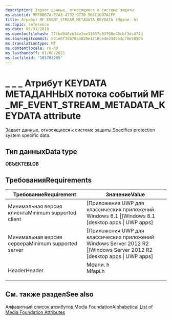```yaml
---
description: Задает данные, относящиеся к системе защиты.
ms.assetid: 9FF8B67A-E7A3-4732-9770-503C1D07A1FF
title: Атрибут MF_EVENT_STREAM_METADATA_KEYDATA (Мфапи. h)
ms.topic: reference
ms.date: 05/31/2018
ms.openlocfilehash: 77fbd048cb34a1ee31657c63768e48cbf3dc474d
ms.sourcegitcommit: 831e8f3db78ab820e1710cede244553c70e50500
ms.translationtype: MT
ms.contentlocale: ru-RU
ms.lasthandoff: 01/08/2021
ms.locfileid: "105703205"
---
```

# <a name="mf_event_stream_metadata_keydata-attribute"></a><span data-ttu-id="34208-103">\_ \_ \_ Атрибут KEYDATA МЕТАДАННЫХ потока событий MF \_</span><span class="sxs-lookup"><span data-stu-id="34208-103">MF\_EVENT\_STREAM\_METADATA\_KEYDATA attribute</span></span>

<span data-ttu-id="34208-104">Задает данные, относящиеся к системе защиты.</span><span class="sxs-lookup"><span data-stu-id="34208-104">Specifies protection system specific data.</span></span>

## <a name="data-type"></a><span data-ttu-id="34208-105">Тип данных</span><span class="sxs-lookup"><span data-stu-id="34208-105">Data type</span></span>

<span data-ttu-id="34208-106">**ОБЪЕКТЕ**</span><span class="sxs-lookup"><span data-stu-id="34208-106">**BLOB**</span></span>

## <a name="requirements"></a><span data-ttu-id="34208-107">Требования</span><span class="sxs-lookup"><span data-stu-id="34208-107">Requirements</span></span>



| <span data-ttu-id="34208-108">Требование</span><span class="sxs-lookup"><span data-stu-id="34208-108">Requirement</span></span> | <span data-ttu-id="34208-109">Значение</span><span class="sxs-lookup"><span data-stu-id="34208-109">Value</span></span> |
|-------------------------------------|------------------------------------------------------------------------------------|
| <span data-ttu-id="34208-110">Минимальная версия клиента</span><span class="sxs-lookup"><span data-stu-id="34208-110">Minimum supported client</span></span><br/> | <span data-ttu-id="34208-111">\[Приложения UWP для классических приложений Windows 8.1 \|\]</span><span class="sxs-lookup"><span data-stu-id="34208-111">Windows 8.1 \[desktop apps \| UWP apps\]</span></span><br/>                                |
| <span data-ttu-id="34208-112">Минимальная версия сервера</span><span class="sxs-lookup"><span data-stu-id="34208-112">Minimum supported server</span></span><br/> | <span data-ttu-id="34208-113">\[Приложения UWP для классических приложений Windows Server 2012 R2 \|\]</span><span class="sxs-lookup"><span data-stu-id="34208-113">Windows Server 2012 R2 \[desktop apps \| UWP apps\]</span></span><br/>                     |
| <span data-ttu-id="34208-114">Header</span><span class="sxs-lookup"><span data-stu-id="34208-114">Header</span></span><br/>                   | <dl> <span data-ttu-id="34208-115"><dt>Мфапи. h</dt></span><span class="sxs-lookup"><span data-stu-id="34208-115"><dt>Mfapi.h</dt></span></span> </dl> |



## <a name="see-also"></a><span data-ttu-id="34208-116">См. также раздел</span><span class="sxs-lookup"><span data-stu-id="34208-116">See also</span></span>

<dl> <dt>

[<span data-ttu-id="34208-117">Алфавитный список атрибутов Media Foundation</span><span class="sxs-lookup"><span data-stu-id="34208-117">Alphabetical List of Media Foundation Attributes</span></span>](alphabetical-list-of-media-foundation-attributes.md)
</dt> </dl>

 

 




